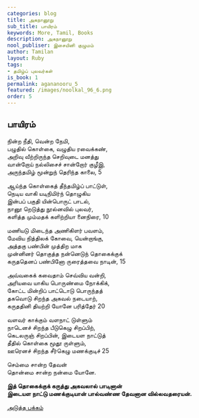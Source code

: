 ```yaml
---
categories: blog
title: அகநானூறு
sub_title: பாயிரம்
keywords: More, Tamil, Books
description: அகநானூறு
nool_publiser: இசையினி குழுமம்
author: Tamilan
layout: Ruby
tags:
- தமிழ்ப் புலவர்கள்
is_book: 1
permalink: agananooru_5
featured: /images/noolkal_96_6.png
order: 5
---
```



## பாயிரம்

நின்ற நீதி, வென்ற நேமி,  
பழுதில் கொள்கை, வழுதிய ரவைக்கண்,  
அறிவு வீற்றிருந்த செறிவுடை மனத்து  
வான்றோய் நல்லிசைச் சான்றோர் குழீஇ,  
அருந்தமிழ் மூன்றுந் தெரிந்த காலை, 5

ஆய்ந்த கொள்கைத் தீந்தமிழ்ப் பாட்டுள்,  
நெடிய வாகி யடிநிமிர்ந் தொழுகிய  
இன்பப் பகுதி யின்பொருட் பாடல்,  
நானூ றெடுத்து நூல்னவில் புலவர்,  
களித்த மும்மதக் களிற்றியா னைநிரை, 10

மணியடு மிடைந்த அணிகிளர் பவளம்,  
மேவிய நித்திலக் கோவை, யென்றாங்கு,  
அத்தகு பண்பின் முத்திற மாக  
முன்னினர் தொகுத்த நன்னெடுந் தொகைக்குக்  
கருததெனப் பண்பினோ ருரைத்தவை நாடின், 15

அவ்வகைக் கவைதாம் செவ்விய வன்றி,  
அரியவை யாகிய பொருண்மை நோக்கிக்,  
கோட்ட மின்றிப் பாட்டொடு பொருந்தத்  
தகவொடு சிறந்த அகவல் நடையாற்,  
கருததினி தியற்றி யோனே பரித்தேர் 20

வளவர் காக்கும் வளநாட் டுள்ளும்  
நாடெனச் சிறந்த பீடுகெழு சிறப்பிற்,  
கெடலருஞ் சிறப்பின், இடையள நாட்டுத்  
தீதில் கொள்கை மூதூ ருள்ளும்,  
ஊரெனச் சிறந்த சீர்கெழு மணக்குடிச் 25

செம்மை சான்ற தேவன்  
தொன்மை சான்ற நன்மை யோனே.

**இத் தொகைக்குக் கருத்து அகவலால் பாடினான்  
இடையள நாட்டு மணக்குடியான் பால்வண்ண தேவனான வில்லவதரையன்.**

[அடுத்த பக்கம்](agananooru_6)